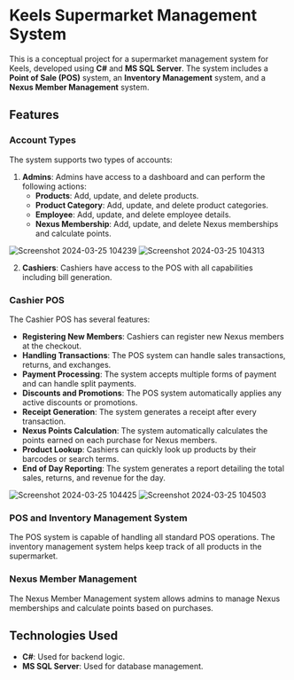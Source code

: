 # Keels Supermarket Management System

This is a conceptual project for a supermarket management system for Keels, developed using **C#** and **MS SQL Server**. The system includes a **Point of Sale (POS)** system, an **Inventory Management** system, and a **Nexus Member Management** system.

## Features

### Account Types

The system supports two types of accounts:

1. **Admins**: Admins have access to a dashboard and can perform the following actions:
    - **Products**: Add, update, and delete products.
    - **Product Category**: Add, update, and delete product categories.
    - **Employee**: Add, update, and delete employee details.
    - **Nexus Membership**: Add, update, and delete Nexus memberships and calculate points.

![Screenshot 2024-03-25 104239](https://github.com/RyanSilva2004/KEELS-Super-POS/assets/137909008/2484b8d8-4403-4a1c-9432-b3ae5e6e3316)
![Screenshot 2024-03-25 104313](https://github.com/RyanSilva2004/KEELS-Super-POS/assets/137909008/9510646c-3a44-4a4e-80bd-f23868b22bfc)

2. **Cashiers**: Cashiers have access to the POS with all capabilities including bill generation.

### Cashier POS

The Cashier POS has several features:

- **Registering New Members**: Cashiers can register new Nexus members at the checkout.
- **Handling Transactions**: The POS system can handle sales transactions, returns, and exchanges.
- **Payment Processing**: The system accepts multiple forms of payment and can handle split payments.
- **Discounts and Promotions**: The POS system automatically applies any active discounts or promotions.
- **Receipt Generation**: The system generates a receipt after every transaction.
- **Nexus Points Calculation**: The system automatically calculates the points earned on each purchase for Nexus members.
- **Product Lookup**: Cashiers can quickly look up products by their barcodes or search terms.
- **End of Day Reporting**: The system generates a report detailing the total sales, returns, and revenue for the day.

![Screenshot 2024-03-25 104425](https://github.com/RyanSilva2004/KEELS-Super-POS/assets/137909008/225ab2c2-98cd-44c8-8729-cfeb686600db)
![Screenshot 2024-03-25 104503](https://github.com/RyanSilva2004/KEELS-Super-POS/assets/137909008/1ff4a0ef-97ea-4e26-bb67-cf130796af99)

### POS and Inventory Management System

The POS system is capable of handling all standard POS operations. The inventory management system helps keep track of all products in the supermarket.

### Nexus Member Management

The Nexus Member Management system allows admins to manage Nexus memberships and calculate points based on purchases.

## Technologies Used

- **C#**: Used for backend logic.
- **MS SQL Server**: Used for database management.


